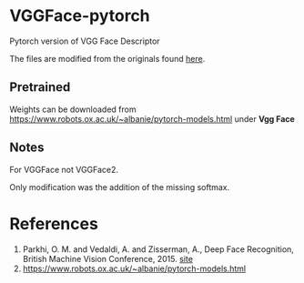 # VGGFace-pytorch
Pytorch version of VGG Face Descriptor

The files are modified from the originals found [here](https://www.robots.ox.ac.uk/~albanie/pytorch-models.html
). 

## Pretrained
Weights can be downloaded from https://www.robots.ox.ac.uk/~albanie/pytorch-models.html under **Vgg Face**

## Notes
For VGGFace not VGGFace2.

Only modification was the addition of the missing softmax.

# References
1. Parkhi, O. M. and Vedaldi, A. and Zisserman, A.,
    Deep Face Recognition, British Machine Vision Conference, 2015.
    [site](http://www.robots.ox.ac.uk/~vgg/software/vgg_face/)
2. https://www.robots.ox.ac.uk/~albanie/pytorch-models.html
